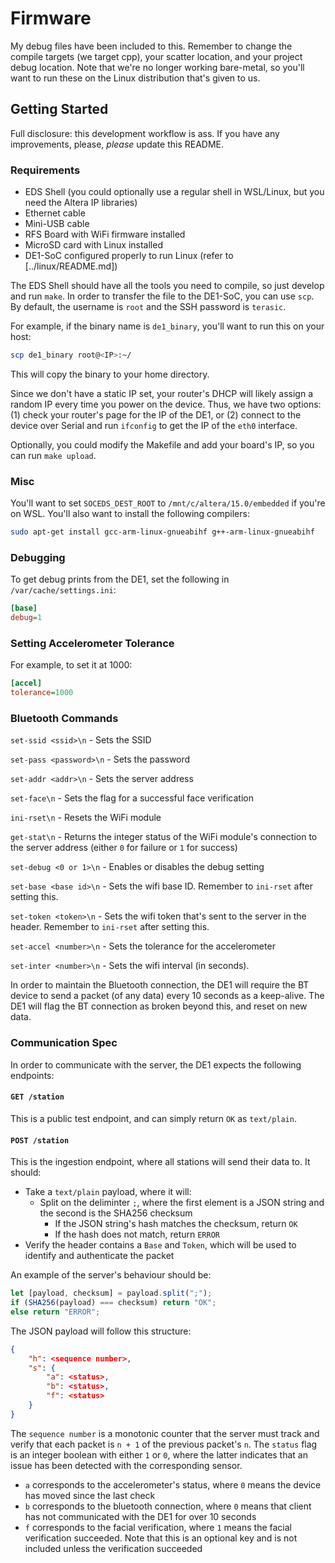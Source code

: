 # Firmware

My debug files have been included to this. Remember to change the compile targets (we target cpp), your scatter location, and your project debug location. Note that we're no longer working bare-metal, so you'll want to run these on the Linux distribution that's given to us.

## Getting Started

Full disclosure: this development workflow is ass. If you have any improvements, please, _please_ update this README.

### Requirements

- EDS Shell (you could optionally use a regular shell in WSL/Linux, but you need the Altera IP libraries)
- Ethernet cable
- Mini-USB cable
- RFS Board with WiFi firmware installed
- MicroSD card with Linux installed
- DE1-SoC configured properly to run Linux (refer to [../linux/README.md])

The EDS Shell should have all the tools you need to compile, so just develop and run `make`. In order to transfer the file to the DE1-SoC, you can use `scp`. By default, the username is `root` and the SSH password is `terasic`.

For example, if the binary name is `de1_binary`, you'll want to run this on your host:

```bash
scp de1_binary root@<IP>:~/
```

This will copy the binary to your home directory.

Since we don't have a static IP set, your router's DHCP will likely assign a random IP every time you power on the device. Thus, we have two options: (1) check your router's page for the IP of the DE1, or (2) connect to the device over Serial and run `ifconfig` to get the IP of the `eth0` interface.

Optionally, you could modify the Makefile and add your board's IP, so you can run `make upload`.

### Misc

You'll want to set `SOCEDS_DEST_ROOT` to `/mnt/c/altera/15.0/embedded` if you're on WSL. You'll also want to install the following compilers:

```bash
sudo apt-get install gcc-arm-linux-gnueabihf g++-arm-linux-gnueabihf
```

### Debugging

To get debug prints from the DE1, set the following in `/var/cache/settings.ini`:

```ini
[base]
debug=1
```

### Setting Accelerometer Tolerance

For example, to set it at 1000:

```ini
[accel]
tolerance=1000
```

### Bluetooth Commands

`set-ssid <ssid>\n` - Sets the SSID

`set-pass <password>\n` - Sets the password

`set-addr <addr>\n` - Sets the server address

`set-face\n` - Sets the flag for a successful face verification

`ini-rset\n` - Resets the WiFi module

`get-stat\n` - Returns the integer status of the WiFi module's connection to the server address (either `0` for failure or `1` for success)

`set-debug <0 or 1>\n` - Enables or disables the debug setting

`set-base <base id>\n` - Sets the wifi base ID. Remember to `ini-rset` after setting this.

`set-token <token>\n` - Sets the wifi token that's sent to the server in the header. Remember to `ini-rset` after setting this.

`set-accel <number>\n` - Sets the tolerance for the accelerometer

`set-inter <number>\n` - Sets the wifi interval (in seconds).

In order to maintain the Bluetooth connection, the DE1 will require the BT device to send a packet (of any data) every 10 seconds as a keep-alive. The DE1 will flag the BT connection as broken beyond this, and reset on new data.

### Communication Spec

In order to communicate with the server, the DE1 expects the following endpoints:

#### `GET /station`

This is a public test endpoint, and can simply return `OK` as `text/plain`.

#### `POST /station`

This is the ingestion endpoint, where all stations will send their data to. It should:

- Take a `text/plain` payload, where it will:
  - Split on the deliminter `;`, where the first element is a JSON string and the second is the SHA256 checksum
    - If the JSON string's hash matches the checksum, return `OK`
    - If the hash does not match, return `ERROR`
- Verify the header contains a `Base` and `Token`, which will be used to identify and authenticate the packet

An example of the server's behaviour should be:

```javascript
let [payload, checksum] = payload.split(";");
if (SHA256(payload) === checksum) return "OK";
else return "ERROR";
```

The JSON payload will follow this structure:

```json
{
    "h": <sequence number>,
    "s": {
        "a": <status>,
        "b": <status>,
        "f": <status>
    }
}
```

The `sequence number` is a monotonic counter that the server must track and verify that each packet is `n + 1` of the previous packet's `n`. The `status` flag is an integer boolean with either `1` or `0`, where the latter indicates that an issue has been detected with the corresponding sensor.

- `a` corresponds to the accelerometer's status, where `0` means the device has moved since the last check
- `b` corresponds to the bluetooth connection, where `0` means that client has not communicated with the DE1 for over 10 seconds
- `f` corresponds to the facial verification, where `1` means the facial verification succeeded. Note that this is an optional key and is not included unless the verification succeeded
